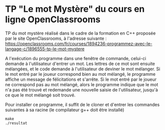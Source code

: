 # TP "Le mot Mystère" du cours en ligne OpenClassrooms

TP du mot mystère réalisé dans le cadre de la formation en C++ proposée par le
site OpenClassrooms, à l'adresse suivante : https://openclassrooms.com/fr/courses/1894236-programmez-avec-le-langage-c/1896555-tp-le-mot-mystere

A l'exécution du programme dans une fenêtre de commande, celui-ci demande à l'utilisateur
d'entrer un mot. Les lettres de ce mot sont ensuite mélangées, et le code demande à
l'utilisateur de deviner le mot mélanger. Si le mot entré par le joueur correspond
bien au mot mélangé, le programme affiche un message de félicitations et s'arrête.
Si le mot entré par le joueur ne correspond pas au mot mélangé, alors le programme
indique que le mot n'a pas été trouvé et redemande une nouvelle saisie de l'utilisateur,
jusqu'à ce que le mot mélangé soit trouvé.

Pour installer ce programme, il suffit de le cloner et d'entrer les commandes suivantes
à sa racine (le compilateur g++ doit être installé)
```
make
./resultat
```
